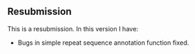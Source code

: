 ## Resubmission
This is a resubmission. In this version I have:
* Bugs in simple repeat sequence annotation function fixed.  
